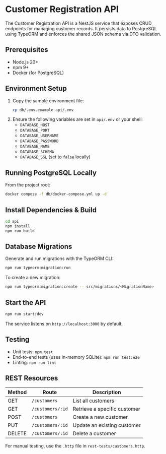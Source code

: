 # Customer Registration API

The Customer Registration API is a NestJS service that exposes CRUD endpoints for managing customer records. It persists data to PostgreSQL using TypeORM and enforces the shared JSON schema via DTO validation.

## Prerequisites

- Node.js 20+
- npm 9+
- Docker (for PostgreSQL)

## Environment Setup

1. Copy the sample environment file:
   ```bash
   cp db/.env.example api/.env
   ```
2. Ensure the following variables are set in `api/.env` or your shell:
   - `DATABASE_HOST`
   - `DATABASE_PORT`
   - `DATABASE_USERNAME`
   - `DATABASE_PASSWORD`
   - `DATABASE_NAME`
   - `DATABASE_SCHEMA`
   - `DATABASE_SSL` (set to `false` locally)

## Running PostgreSQL Locally

From the project root:

```bash
docker compose -f db/docker-compose.yml up -d
```

## Install Dependencies & Build

```bash
cd api
npm install
npm run build
```

## Database Migrations

Generate and run migrations with the TypeORM CLI:

```bash
npm run typeorm:migration:run
```

To create a new migration:

```bash
npm run typeorm:migration:create -- src/migrations/<MigrationName>
```

## Start the API

```bash
npm run start:dev
```

The service listens on `http://localhost:3000` by default.

## Testing

- Unit tests: `npm test`
- End-to-end tests (uses in-memory SQLite): `npm run test:e2e`
- Linting: `npm run lint`

## REST Resources

| Method | Route              | Description                 |
|--------|--------------------|-----------------------------|
| GET    | `/customers`       | List all customers          |
| GET    | `/customers/:id`   | Retrieve a specific customer|
| POST   | `/customers`       | Create a new customer       |
| PUT    | `/customers/:id`   | Update an existing customer |
| DELETE | `/customers/:id`   | Delete a customer           |

For manual testing, use the `.http` file in `rest-tests/customers.http`.
